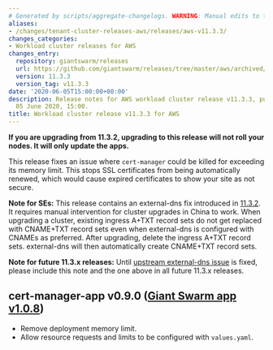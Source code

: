 ```yaml
---
# Generated by scripts/aggregate-changelogs. WARNING: Manual edits to this files will be overwritten.
aliases:
- /changes/tenant-cluster-releases-aws/releases/aws-v11.3.3/
changes_categories:
- Workload cluster releases for AWS
changes_entry:
  repository: giantswarm/releases
  url: https://github.com/giantswarm/releases/tree/master/aws/archived/v11.3.3
  version: 11.3.3
  version_tag: v11.3.3
date: '2020-06-05T15:00:00+00:00'
description: Release notes for AWS workload cluster release v11.3.3, published on
  05 June 2020, 15:00.
title: Workload cluster release v11.3.3 for AWS
---
```


**If you are upgrading from 11.3.2, upgrading to this release will not roll your nodes. It will only update the apps.**

This release fixes an issue where `cert-manager` could be killed for exceeding its memory limit. This stops SSL certificates from being
automatically renewed, which would cause expired certificates to show your site as not secure.

**Note for SEs:** This release contains an external-dns fix introduced in [11.3.2](https://github.com/giantswarm/releases/tree/master/aws/v11.3.2). It requires manual intervention for cluster upgrades in China to work. When upgrading a cluster, existing ingress A+TXT record sets do not get replaced with CNAME+TXT record sets even when external-dns is configured with CNAMEs as preferred. After upgrading, delete the ingress A+TXT record sets. external-dns will then automatically create CNAME+TXT record sets.

**Note for future 11.3.x releases:** Until [upstream external-dns issue](https://github.com/kubernetes-sigs/external-dns/issues/1617) is fixed, please include this note and the one above in all future 11.3.x releases.

## cert-manager-app v0.9.0 ([Giant Swarm app v1.0.8](https://github.com/giantswarm/cert-manager-app/blob/master/CHANGELOG.md#v108-2020-04-30))

- Remove deployment memory limit.
- Allow resource requests and limits to be configured with `values.yaml`.
